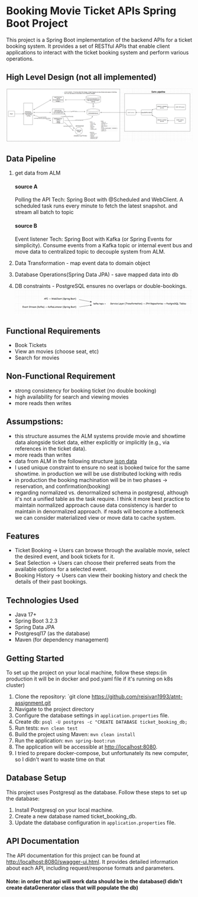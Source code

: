 # Booking Movie Ticket APIs Spring Boot Project

This project is a Spring Boot implementation of the backend APIs for a ticket booking system. It provides a set of RESTful APIs that enable client applications to interact with the ticket booking system and perform various operations.
## High Level Design (not all implemented)
![image](src/main/resources/ticket_design.png)

## Data Pipeline
1. get data from ALM
    #### source A
    Polling the API
    Tech: Spring Boot with @Scheduled and WebClient.
    A scheduled task runs every minute to fetch the latest snapshot.
    and stream all batch to topic
    
    #### source B
    Event listener
    Tech: Spring Boot with Kafka (or Spring Events for simplicity).
    Consume events from a Kafka topic or internal event bus and move data to centralized topic to decouple system from ALM.
2. Data Transformation - map event data to domain object 
3. Database Operations(Spring Data JPA) - save mapped data into db
4. DB constraints - PostgreSQL ensures no overlaps or double-bookings.
   ![image](src/main/resources/flow_summary.png)


## Functional Requirements
- Book Tickets
- View an movies (choose seat, etc)
- Search  for movies



## Non-Functional Requirement
- strong consistency for booking ticket (no double booking)
- high availability for search and viewing movies
- more reads then writes

## Assumpstions:
- this structure assumes the ALM systems provide movie and showtime data alongside ticket data,
  either explicitly or implicitly (e.g., via references in the ticket data).
- more reads than writes
- data from ALM in the following structure [json data](src/main/resources/data_example.json)
- I used unique constraint to ensure no seat is booked twice for the same showtime. in production we will be use distributed locking with redis
- in production the booking machination will be in two phases -> reservation, and confirmation(booking)
- regarding normalized vs. denormalized schema in postgresql, although it's not a unified table as the task require. I think it more best practice to maintain normalized approach cause data consistency is harder to maintain in denormalized approach.
  if reads will become a bottleneck we can consider materialized view or move data to cache system.

## Features
* Ticket Booking -> Users can browse through the available movie, select the desired event, and book tickets for it.
* Seat Selection -> Users can choose their preferred seats from the available options for a selected event.
* Booking History -> Users can view their booking history and check the details of their past bookings.

## Technologies Used
* Java 17+
* Spring Boot 3.2.3
* Spring Data JPA
* Postgresql17 (as the database)
* Maven (for dependency management)

## Getting Started
To set up the project on your local machine, follow these steps:(in production it will be in docker and pod.yaml file if it's running on k8s cluster)

1. Clone the repository: `git clone https://github.com/reisivan1993/atnt-assignment.git
2. Navigate to the project directory
3. Configure the database settings in `application.properties` file.
4. Create db: `psql -U postgres -c "CREATE DATABASE ticket_booking_db;`
5. Run tests: `mvn clean test` 
6. Build the project using Maven: `mvn clean install`
7. Run the application: `mvn spring-boot:run`
8. The application will be accessible at [http://localhost:8080](`http://localhost:8080`).
9. I tried to prepare docker-compose, but unfortunately its new computer, so I didn't want to waste time on that

## Database Setup
This project uses Postgresql as the database. Follow these steps to set up the database:
1. Install Postgresql on your local machine.
2. Create a new database named ticket_booking_db.
3. Update the database configuration in `application.properties` file.

## API Documentation
The API documentation for this project can be found at [http://localhost:8080/swagger-ui.html](`http://localhost:8080/swagger-ui.html`). It provides detailed information about each API, including request/response formats and parameters.
#### Note: in order that api will work data should be in the database(I didn't create dataGenerator class that will populate the db) 